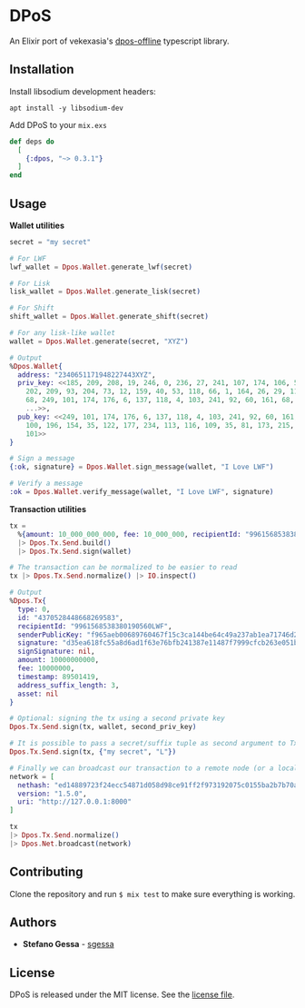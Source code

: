 # DPoS

An Elixir port of vekexasia's [dpos-offline](https://www.npmjs.com/package/dpos-offline) typescript library.

## Installation

Install libsodium development headers:

`apt install -y libsodium-dev`

Add DPoS to your `mix.exs`

```elixir
def deps do
  [
    {:dpos, "~> 0.3.1"}
  ]
end
```

## Usage

**Wallet utilities**

```elixir
secret = "my secret"

# For LWF
lwf_wallet = Dpos.Wallet.generate_lwf(secret)

# For Lisk
lisk_wallet = Dpos.Wallet.generate_lisk(secret)

# For Shift
shift_wallet = Dpos.Wallet.generate_shift(secret)

# For any lisk-like wallet
wallet = Dpos.Wallet.generate(secret, "XYZ")

# Output
%Dpos.Wallet{
  address: "2340651171948227443XYZ",
  priv_key: <<185, 209, 208, 19, 246, 0, 236, 27, 241, 107, 174, 106, 54, 52,
    202, 209, 93, 204, 73, 12, 159, 40, 53, 118, 66, 1, 164, 26, 29, 112, 222,
    68, 249, 101, 174, 176, 6, 137, 118, 4, 103, 241, 92, 60, 161, 68, 190, 100,
    ...>>,
  pub_key: <<249, 101, 174, 176, 6, 137, 118, 4, 103, 241, 92, 60, 161, 68, 190,
    100, 196, 154, 35, 122, 177, 234, 113, 116, 109, 35, 81, 173, 215, 138, 11,
    101>>
}

# Sign a message
{:ok, signature} = Dpos.Wallet.sign_message(wallet, "I Love LWF")

# Verify a message
:ok = Dpos.Wallet.verify_message(wallet, "I Love LWF", signature)
```

**Transaction utilities**

```elixir
tx =
  %{amount: 10_000_000_000, fee: 10_000_000, recipientId: "9961568538380190560LWF"}
  |> Dpos.Tx.Send.build()
  |> Dpos.Tx.Send.sign(wallet)

# The transaction can be normalized to be easier to read
tx |> Dpos.Tx.Send.normalize() |> IO.inspect()

# Output
%Dpos.Tx{
  type: 0,
  id: "4370528448668269583",
  recipientId: "9961568538380190560LWF",
  senderPublicKey: "f965aeb00689760467f15c3ca144be64c49a237ab1ea71746d2351add78a0b65",
  signature: "d35ea618fc55a8d6ad1f63e76bfb241387e11487f7999cfcb263e051b5dd846682ad48e8d1d255c345a88684eeb8c4ac559febc62b93d9d0ff724f3547ba4503",
  signSignature: nil,
  amount: 10000000000,
  fee: 10000000,
  timestamp: 89501419,
  address_suffix_length: 3,
  asset: nil
}

# Optional: signing the tx using a second private key
Dpos.Tx.Send.sign(tx, wallet, second_priv_key)

# It is possible to pass a secret/suffix tuple as second argument to Tx.sign/3:
Dpos.Tx.Send.sign(tx, {"my secret", "L"})

# Finally we can broadcast our transaction to a remote node (or a local node)
network = [
  nethash: "ed14889723f24ecc54871d058d98ce91ff2f973192075c0155ba2b7b70ad2511",
  version: "1.5.0",
  uri: "http://127.0.0.1:8000"
]

tx
|> Dpos.Tx.Send.normalize()
|> Dpos.Net.broadcast(network)
```

## Contributing

Clone the repository and run `$ mix test` to make sure everything is working.

## Authors

* **Stefano Gessa** - [sgessa](https://github.com/sgessa)

## License

DPoS is released under the MIT license. See the [license file](LICENSE.txt).
